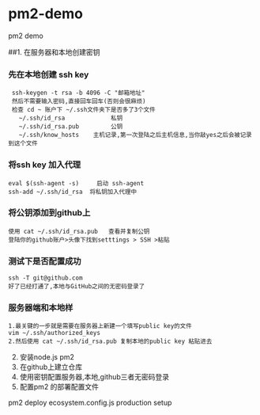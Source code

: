 # pm2-demo
pm2 demo

##1. 在服务器和本地创建密钥
### 先在本地创建 ssh key
```
 ssh-keygen -t rsa -b 4096 -C "邮箱地址"
 然后不需要输入密码,直接回车回车(否则会很麻烦)
 检查 cd ~ 账户下 ~/.ssh文件夹下是否多了3个文件
   ~/.ssh/id_rsa             私钥
   ~/.ssh/id_rsa.pub         公钥
   ~/.ssh/know_hosts    主机记录,第一次登陆之后主机信息,当你敲yes之后会被记录到这个文件
```

### 将ssh key 加入代理
```
eval $(ssh-agent -s)     启动 ssh-agent
ssh-add ~/.ssh/id_rsa  将私钥加入代理中
```

### 将公钥添加到github上
```
使用 cat ~/.ssh/id_rsa.pub   查看并复制公钥
登陆你的github账户>头像下找到setttings > SSH >粘贴
```

### 测试下是否配置成功
```
ssh -T git@github.com
好了已经打通了,本地与GitHub之间的无密码登录了
```

### 服务器端和本地样
```
1.最关键的一步就是需要在服务器上新建一个填写public key的文件
vim ~/.ssh/authorized_keys
2.然后使用 cat ~/.ssh/id_rsa.pub 复制本地的public key 粘贴进去
```

2. 安装node.js pm2
3. 在github上建立仓库
4. 使用密钥配置服务器,本地,github三者无密码登录
5. 配置pm2 的部署配置文件

pm2 deploy ecosystem.config.js production setup
